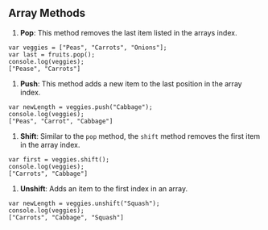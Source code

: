 ## Array Methods

1. **Pop**: This method removes the last item listed in the arrays index.

```
var veggies = ["Peas", "Carrots", "Onions"];
var last = fruits.pop();
console.log(veggies);
["Pease", "Carrots"]
```

1. **Push**: This method adds a new item to the last position in the array index.

```
var newLength = veggies.push("Cabbage");
console.log(veggies);
["Peas", "Carrot", "Cabbage"]
```

1. **Shift**: Similar to the `pop` method, the `shift` method removes the first item in the array index.

```
var first = veggies.shift();
console.log(veggies);
["Carrots", "Cabbage"]
```

1. **Unshift**: Adds an item to the first index in an array.

```
var newLength = veggies.unshift("Squash");
console.log(veggies);
["Carrots", "Cabbage", "Squash"]
```
